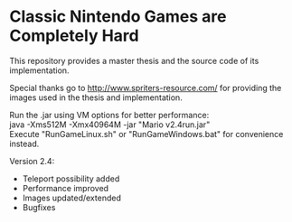 # Classic Nintendo Games are Completely Hard
This repository provides a master thesis and the source code of its implementation. 

Special thanks go to http://www.spriters-resource.com/ for providing the images used in the thesis and implementation. 

Run the .jar using VM options for better performance: <br />
java -Xms512M -Xmx40964M -jar "Mario v2.4run.jar" <br />
Execute "RunGameLinux.sh" or "RunGameWindows.bat" for convenience instead. 

Version 2.4:
* Teleport possibility added
* Performance improved
* Images updated/extended
* Bugfixes
